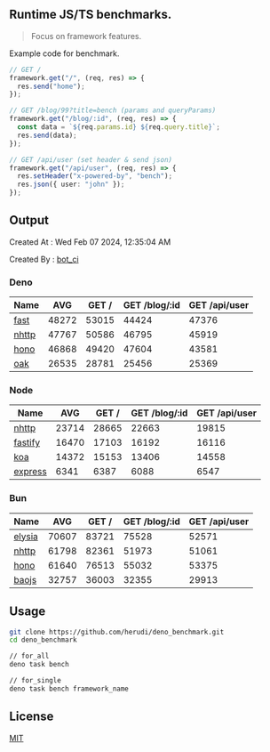 ## Runtime JS/TS benchmarks.

> Focus on framework features.

Example code for benchmark.
```ts
// GET /
framework.get("/", (req, res) => {
  res.send("home");
});

// GET /blog/99?title=bench (params and queryParams)
framework.get("/blog/:id", (req, res) => {
  const data = `${req.params.id} ${req.query.title}`;
  res.send(data);
});

// GET /api/user (set header & send json)
framework.get("/api/user", (req, res) => {
  res.setHeader("x-powered-by", "bench");
  res.json({ user: "john" });
});
```

## Output
Created At : Wed Feb 07 2024, 12:35:04 AM

Created By : [bot_ci](https://github.com/herudi/deno_benchmarks/commits?author=github-actions%5Bbot%5D)


### Deno
|Name|AVG|GET /|GET /blog/:id|GET /api/user|
|----|----|----|----|----|
|[fast](https://github.com/danteissaias/fast)|48272|53015|44424|47376|
|[nhttp](https://github.com/nhttp/nhttp)|47767|50586|46795|45919|
|[hono](https://github.com/honojs/hono)|46868|49420|47604|43581|
|[oak](https://github.com/oakserver/oak)|26535|28781|25456|25369|
  


### Node
|Name|AVG|GET /|GET /blog/:id|GET /api/user|
|----|----|----|----|----|
|[nhttp](https://github.com/nhttp/nhttp)|23714|28665|22663|19815|
|[fastify](https://github.com/fastify/fastify)|16470|17103|16192|16116|
|[koa](https://github.com/koajs/koa)|14372|15153|13406|14558|
|[express](https://github.com/expressjs/express)|6341|6387|6088|6547|
  


### Bun
|Name|AVG|GET /|GET /blog/:id|GET /api/user|
|----|----|----|----|----|
|[elysia](https://github.com/elysiajs/elysia)|70607|83721|75528|52571|
|[nhttp](https://github.com/nhttp/nhttp)|61798|82361|51973|51061|
|[hono](https://github.com/honojs/hono)|61640|76513|55032|53375|
|[baojs](https://github.com/mattreid1/baojs)|32757|36003|32355|29913|
  



## Usage

```bash
git clone https://github.com/herudi/deno_benchmark.git
cd deno_benchmark

// for_all
deno task bench

// for_single
deno task bench framework_name
```

## License

[MIT](LICENSE)

